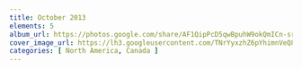 ```yaml
---
title: October 2013
elements: 5
album_url: https://photos.google.com/share/AF1QipPcD5qwBpuhW9okQmICn-srv-iMuFdj_sWjZW8e_0DE0Q9LzR2PNloR2F2wvODeLg?key=S1Rqd2FFWmFCSVU3NkNFVTlJWXpzVzhCSnBOMFFR
cover_image_url: https://lh3.googleusercontent.com/TNrYyxzhZ6pYhimnVeQ8sWa8TzmhTW-sLadE_jQXgAm_N_BqTh5FwU6ng7DQS3NuyOGac1T87CHGO_aGgu2YKw3l3gdffD0pQfghVI2tKT2Hlyj5YrbXstex-eaS-7XncA993sihK8Q2oJH3jj3O2IQUYur1nSEm7idLWRMvNWLXLwTu3DI-ZegtI7sfQTV3-gqzPCSto7mXklvcolJSO_JgR-VTvgbAjkYY0f-UXORJscbL2vT5JJTEwECBs9EqLGSZY4Ce1EJqj2BzzI8AsYKqdvQQ6XuMEUFTFCdMN4FUX1iG9Y-mbZcF21R3TOO90pCtFWNEQltzYesmZ6lZGEp3E0Zg6RlSJxy7pcECyfsbr0Ky_gckl4rGWjz-PGfC9g1YtfS0wEFGM4eR5iaxMZBOsZhMD7nHMz2JMYt3WCNttSYIOul4Ub7QctqcZbsxkwCleCb8JfJOincGSX1C23g5Q8OA3Gapwu_WFfVzh88R-uzmzMWrD80MTkSfileE8p2Ga2AOMqAPxqNrL-gPDi5NfAwnAWzU1VSBtNRTPcO-TiKDtTA8Z0MT8Zf4ZDLQQWUAf6m3zxDttNFjURl3RNFLhQxOW7V1tBNUAI8lp12WusMkespWaNY6j_8hMH_GXELgkEBaANiC3_K2-62KyWAeEg=s195-p-k-no
categories: [ North America, Canada ]
---
```

